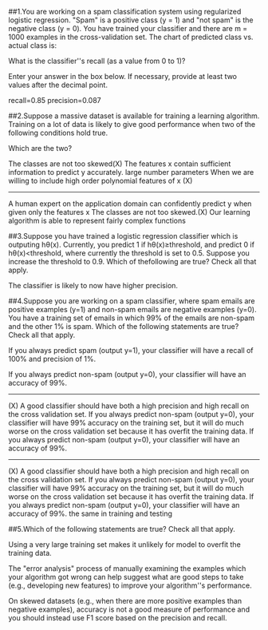 ##1.You are working on a spam classification system using regularized logistic regression. "Spam" is a positive class (y = 1) and "not spam" is the negative class (y = 0). You have trained your classifier and there are m = 1000 examples in the cross-validation set. The chart of predicted class vs. actual class is:

What is the classifier''s recall (as a value from 0 to 1)?

Enter your answer in the box below. If necessary, provide at least two values after the decimal point.

recall=0.85
precision=0.087


##2.Suppose a massive dataset is available for training a learning algorithm. Training on a lot of data is likely to give good performance when two of the following conditions hold true.

Which are the two?

The classes are not too skewed(X)
The features x contain sufficient information to predict y accurately.
large number parameters
When we are willing to include high order polynomial features of x (X)

-----------------
A human expert on the application domain can confidently predict y when given only the features x
The classes are not too skewed.(X)
Our learning algorithm is able to represent fairly complex functions

##3.Suppose you have trained a logistic regression classifier which is outputing hθ(x).
Currently, you predict 1 if hθ(x)≥threshold, and predict 0 if hθ(x)<threshold, where currently the threshold is set to 0.5.
Suppose you increase the threshold to 0.9. Which of thefollowing are true? Check all that apply.

The classifier is likely to now have higher precision.


##4.Suppose you are working on a spam classifier, where spam
emails are positive examples (y=1) and non-spam emails are
negative examples (y=0). You have a training set of emails
in which 99% of the emails are non-spam and the other 1% is
spam. Which of the following statements are true? Check all
that apply.

If you always predict spam (output y=1), your classifier will have a recall of 100% and precision of 1%.

If you always predict non-spam (output y=0), your classifier will have an accuracy of 99%.

-----
(X)
A good classifier should have both a high precision and high recall on the cross validation set. 
If you always predict non-spam (output y=0), your classifier will have 99% accuracy on the training set, but it will do much worse on the cross validation set because it has overfit the training data.
If you always predict non-spam (output y=0), your classifier will have an accuracy of 99%.

-------------
(X)
A good classifier should have both a high precision and high recall on the cross validation set. 
If you always predict non-spam (output y=0), your classifier will have 99% accuracy on the training set, but it will do much worse on the cross validation set because it has overfit the training data.
If you always predict non-spam (output y=0), your classifier will have an accuracy of 99%.
the same in training and testing


##5.Which of the following statements are true? Check all that apply.

Using a very large training set makes it unlikely for model to overfit the training data.

The "error analysis" process of manually examining the examples which your algorithm got wrong can help suggest what are good steps to take (e.g., developing new features) to improve your algorithm''s performance.


On skewed datasets (e.g., when there are more positive examples than negative examples), accuracy is not a good measure of performance and you should instead use F1 score based on the precision and recall.



